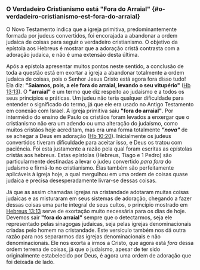 ### O Verdadeiro Cristianismo está &quot;Fora do Arraial&quot; {#o-verdadeiro-cristianismo-est-fora-do-arraial}

O Novo Testamento indica que a igreja primitiva, predominantemente formada por judeus convertidos, foi encorajada a abandonar a ordem judaica de coisas para seguir o verdadeiro cristianismo. O objetivo da epístola aos Hebreus é mostrar que a adoração cristã contrasta com a adoração judaica, e não é uma extensão desta última.

Após a epístola apresentar muitos pontos neste sentido, a conclusão de toda a questão está em exortar a igreja a abandonar totalmente a ordem judaica de coisas, pois o Senhor Jesus Cristo está agora fora disso tudo! Ela diz: **&quot;Saiamos, pois, a ele fora do arraial, levando o seu vitupério&quot;** ([Hb 13:13](http://bibliaonline.com.br/acf/hb/13/13)). O **&quot;arraial&quot;** é um termo que diz respeito ao judaísmo e a todos os seus princípios e práticas. Um judeu não teria qualquer dificuldade para entender o significado do termo, já que ele era usado no Antigo Testamento em conexão com Israel. A igreja primitiva saiu **&quot;fora do arraial&quot;**. Por intermédio do ensino de Paulo os cristãos foram levados a enxergar que o cristianismo não era um adendo ou uma alteração do judaísmo, como muitos cristãos hoje acreditam, mas era uma forma totalmente **_&quot;nova&quot;_** de se achegar a Deus em adoração ([Hb 10:20](http://bibliaonline.com.br/acf/hb/10/20)). Inicialmente os judeus convertidos tiveram dificuldade para aceitar isso, e Deus os tratou com paciência. Foi esta justamente a razão pela qual foram escritas as epístolas cristãs aos hebreus. Estas epístolas (Hebreus, Tiago e 1 Pedro) são particularmente destinadas a levar o judeu convertido _para fora_ do judaísmo e firmá-lo no cristianismo. Elas também são perfeitamente aplicáveis à igreja hoje, a qual mergulhou em uma ordem de coisas quase judaica e precisa desesperadamente livrar-se dessas coisas.

Já que as assim chamadas igrejas na cristandade adotaram muitas coisas judaicas e as misturaram em seus sistemas de adoração, chegando a fazer dessas coisas uma parte integral de seus cultos, o princípio mostrado em [Hebreus 13:13](http://bibliaonline.com.br/acf/hb/13/13) serve de exortação muito necessária para os dias de hoje. Devemos sair **&quot;fora do arraial&quot;** sempre que o detectarmos, seja ele representado pelas sinagogas judaicas, seja pelas igrejas denominacionais criadas pelo homem na cristandade. Este versículo também nos dá outra razão para nos separarmos das igrejas denominacionais e não denominacionais. Ele nos exorta a irmos a Cristo, que agora está _fora_ dessa ordem terrena de coisas, já que o judaísmo, apesar de ter sido originalmente estabelecido por Deus, é agora uma ordem de adoração que foi deixada de lado.